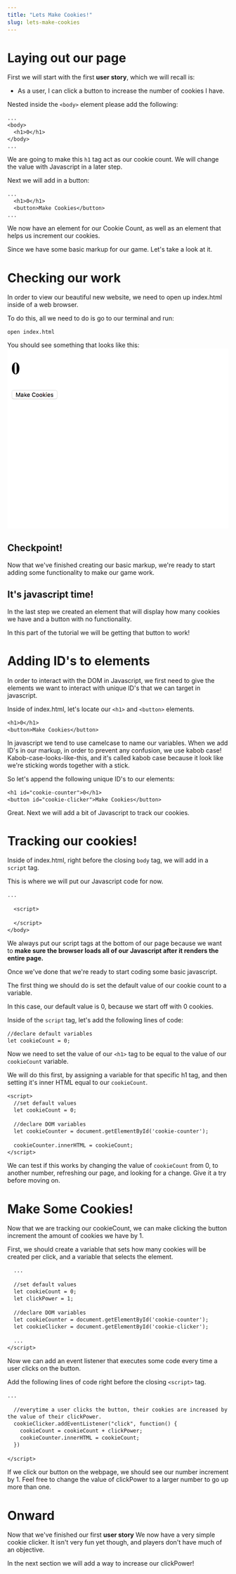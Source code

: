 ```yaml
---
title: "Lets Make Cookies!"
slug: lets-make-cookies
---
```


# Laying out our page

First we will start with the first **user story**, which we will recall is:

- As a user, I can click a button to increase the number of cookies I have.

Nested inside the ```<body>``` element please add the following:

```
...
<body>
  <h1>0</h1>
</body>
...
```
We are going to make this ```h1``` tag act as our cookie count. We will change the value with Javascript in a later step.

Next we will add in a button:
```
...
  <h1>0</h1>
  <button>Make Cookies</button>
...
```
We now have an element for our Cookie Count, as well as an element that helps us increment our cookies.

Since we have some basic markup for our game. Let's take a look at it.

# Checking our work

In order to view our beautiful new website, we need to open up index.html inside of a web browser.

To do this, all we need to do is go to our terminal and run:

```
open index.html
```

You should see something that looks like this:
![Basic Markup](./assets/first-look.png "Basic Markup")


## Checkpoint!

Now that we've finished creating our basic markup, we're ready to start adding some functionality to make our game work.

## It's javascript time!

In the last step we created an element that will display how many cookies we have and a button with no functionality.

In this part of the tutorial we will be getting that button to work!

# Adding ID's to elements

In order to interact with the DOM in Javascript, we first need to give the elements we want to interact with unique ID's that we can target in javascript.

Inside of index.html, let's locate our ```<h1>``` and ```<button>``` elements.

```
<h1>0</h1>
<button>Make Cookies</button>
```

In javascript we tend to use camelcase to name our variables. When we add ID's in our markup, in order to prevent any confusion, we use kabob case! Kabob-case-looks-like-this, and it's called kabob case because it look like we're sticking words together with a stick.

So let's append the following unique ID's to our elements:

```
<h1 id="cookie-counter">0</h1>
<button id="cookie-clicker">Make Cookies</button>
```

Great. Next we will add a bit of Javascript to track our cookies.

# Tracking our cookies!

Inside of index.html, right before the closing ```body``` tag, we will add in a ```script``` tag.

This is where we will put our Javascript code for now.

```
...

  <script>

  </script>
</body>
```

We always put our script tags at the bottom of our page because we want to **make sure the browser loads all of our Javascript after it renders the entire page.**

Once we've done that we're ready to start coding some basic javascript.

The first thing we should do is set the default value of our cookie count to a variable.

In this case, our default value is 0, because we start off with 0 cookies.

Inside of the ```script``` tag, let's add the following lines of code:

```
//declare default variables
let cookieCount = 0;
```

Now we need to set the value of our ```<h1>``` tag to be equal to the value of our ```cookieCount``` variable.

We will do this first, by assigning a variable for that specific h1 tag, and then setting it's inner HTML equal to our ```cookieCount```.

```
<script>
  //set default values
  let cookieCount = 0;

  //declare DOM variables
  let cookieCounter = document.getElementById('cookie-counter');

  cookieCounter.innerHTML = cookieCount;
</script>

```

We can test if this works by changing the value of ```cookieCount``` from 0, to another number, refreshing our page, and looking for a change. Give it a try before moving on.

# Make Some Cookies!

Now that we are tracking our cookieCount, we can make clicking the button increment the amount of cookies we have by 1.

First, we should create a variable that sets how many cookies will be created per click, and a variable that selects the element.

```
  ...

  //set default values
  let cookieCount = 0;
  let clickPower = 1;

  //declare DOM variables
  let cookieCounter = document.getElementById('cookie-counter');
  let cookieClicker = document.getElementById('cookie-clicker');

  ...
</script>

```

Now we can add an event listener that executes some code every time a user clicks on the button.

Add the following lines of code right before the closing ```<script>``` tag.

```
...

  //everytime a user clicks the button, their cookies are increased by the value of their clickPower.
  cookieClicker.addEventListener("click", function() {
    cookieCount = cookieCount + clickPower;
    cookieCounter.innerHTML = cookieCount;
  })

</script>
```

If we click our button on the webpage, we should see our number increment by 1. Feel free to change the value of clickPower to a larger number to go up more than one.

# Onward

Now that we've finished our first **user story** We now have a very simple cookie clicker. It isn't very fun yet though, and players don't have much of an objective.

In the next section we will add a way to increase our clickPower!

